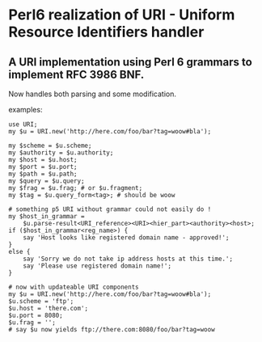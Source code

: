 ﻿
# Perl6 realization of URI - Uniform Resource Identifiers handler

## A URI implementation using Perl 6 grammars to implement RFC 3986 BNF.

Now handles both parsing and some modification.

examples:

    use URI;
    my $u = URI.new('http://here.com/foo/bar?tag=woow#bla');

    my $scheme = $u.scheme;
    my $authority = $u.authority;
    my $host = $u.host;
    my $port = $u.port;
    my $path = $u.path;
    my $query = $u.query;
    my $frag = $u.frag; # or $u.fragment;
    my $tag = $u.query_form<tag>; # should be woow

    # something p5 URI without grammar could not easily do !
    my $host_in_grammar =
        $u.parse-result<URI_reference><URI><hier_part><authority><host>;
    if ($host_in_grammar<reg_name>) {
        say 'Host looks like registered domain name - approved!';
    }
    else {
        say 'Sorry we do not take ip address hosts at this time.';
        say 'Please use registered domain name!';
    }

    # now with updateable URI components
    my $u = URI.new('http://here.com/foo/bar?tag=woow#bla');
    $u.scheme = 'ftp';
    $u.host = 'there.com';
    $u.port = 8080;
    $u.frag = '';
    # say $u now yields ftp://there.com:8080/foo/bar?tag=woow

